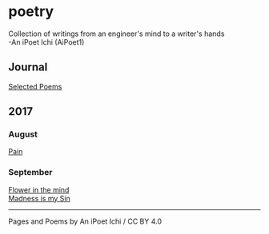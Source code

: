 # poetry
Collection of writings from an engineer's mind to a writer's hands  
\-An iPoet Ichi (AiPoet1)

## Journal
[Selected Poems](https://aipoet1.github.io/poetry/poems/journal)

## 2017
### August
[Pain](https://aipoet1.github.io/poetry/poems/2017.08.15/pain)  

### September
[Flower in the mind](https://aipoet1.github.io/poetry/poems/2017.09.13/flower-in-the-mind)  
[Madness is my Sin](https://aipoet1.github.io/poetry/poems/2017.09.14/madness_is_my_sin)

---
Pages and Poems by An iPoet Ichi / CC BY 4.0
